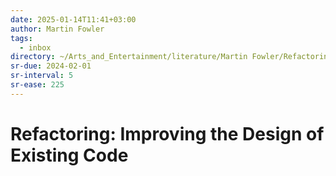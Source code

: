 ```yaml
---
date: 2025-01-14T11:41+03:00
author: Martin Fowler
tags:
  - inbox
directory: ~/Arts_and_Entertainment/literature/Martin Fowler/Refactoring_ Improving the Design of Existing Code (1993)/
sr-due: 2024-02-01
sr-interval: 5
sr-ease: 225
---
```


# Refactoring: Improving the Design of Existing Code
